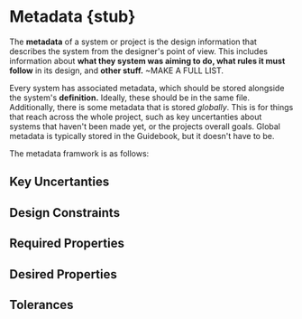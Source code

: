 # Metadata {stub}

The **metadata** of a system or project is the design information that describes the system from the designer's point of view. This includes information about **what they system was aiming to do, what rules it must follow** in its design, and **other stuff.** ~MAKE A FULL LIST.

Every system has associated metadata, which should be stored alongside the system's **definition.** Ideally, these should be in the same file. Additionally, there is some metadata that is stored *globally*. This is for things that reach across the whole project, such as key uncertanties about systems that haven't been made yet, or the projects overall goals. Global metadata is typically stored in the Guidebook, but it doesn't have to be.

The metadata framwork is as follows:

## Key Uncertanties

## Design Constraints

## Required Properties

## Desired Properties

## Tolerances